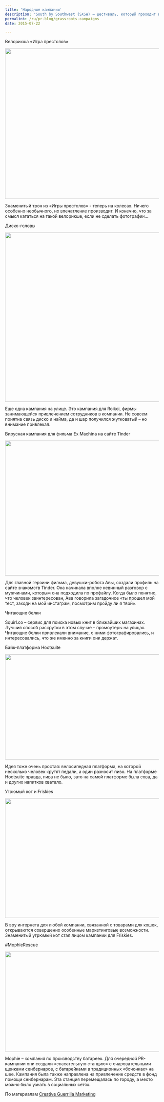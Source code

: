```yaml
---
title: 'Народные кампании'
description: 'South by Southwest (SXSW) – фестиваль, который проходит в Остине, Техас. Вот 10 самых интересных кампаний этого года, представленных на фестивале. Велорикша «Игра престолов»'
permalink: /ru/pr-blog/grassroots-campaigns
date: 2015-07-22

---
```


Велорикша «Игра престолов»

<img src="{{ site.assets }}/upload/Game-of-Thrones-Pedicab.jpg" alt="" class="post__img" width="580" height="491">

Знаменитый трон из «Игры престолов»  - теперь на колесах. Ничего особенно необычного, но впечатление производит. И конечно, что за смысл кататься на такой велорикше, если не сделать фотографии…

Диско-головы

<img src="{{ site.assets }}/upload/roikoi-marketing-sxsw.jpg" alt="" class="post__img" width="580" height="552">

Еще одна кампания на улице. Это кампания для Roikoi, фирмы занимающейся привлечением сотрудников в компании. Не совсем понятна связь диско и найма, да и шар получился жутковатый  – но внимание привлекал.

Вирусная кампания для фильма Ex Machina на сайте Tinder

<img src="{{ site.assets }}/upload/tinder-movie-2-1.jpg" alt="" class="post__img" width="580" height="440">

Для главной героини фильма, девушки-робота Авы, создали профиль на сайте знакомств Tinder. Она начинала вполне невинный разговор с мужчинами, которым она подходила по профайлу. Когда было понятно, что человек заинтересован, Ава говорила загадочное «ты прошел мой тест, заходи на мой инстаграм, посмотрим пройду ли я твой».

Читающие белки

Squirl.co – сервис для поиска новых книг в ближайших магазинах. Лучший способ раскрутки в этом случае – промоутеры на улицах. Читающие белки привлекали внимание, с ними фотографировались, и интересовались, что же именно за книги они держат.

Байк-платформа Hootsuite

<img src="{{ site.assets }}/upload/hootsuite-packed-people-into-a-giant-owl-bike-mobile-to-ride-around-austin-while-drinking-beer.jpg" alt="" class="post__img" width="580" height="343">

Идея тоже очень простая: велосипедная платформа, на которой несколько человек крутят педали, а один разносит пиво. На платформе Hootsuite правда, пива не было, зато на самой платформе была сова, да и других напитков хватало.

Угрюмый кот и Friskies

<img src="{{ site.assets }}/upload/Grumpy-Cat-SXSW-2015.jpg" alt="" class="post__img" width="580" height="390">

В эру интернета для любой компании, связанной с товарами для кошек, открываются совершенно особенные маркетинговые возможности. Знаменитый угрюмый кот стал лицом кампании для Friskies.

#MophieRescue

<img src="{{ site.assets }}/upload/MophieRescue-Dogs-SXSW.jpg" alt="" class="post__img" width="580" height="326">

Mophie – компания по производству батареек. Для  очередной PR-кампании они создали «спасательную станцию» с очаровательными щенками сенбернаров, с батарейками в традиционных «бочонках» на шее. Кампания была также направлена на привлечение средств в фонд помощи сенбернарам. Эта станция перемещалась по городу, а место можно было узнать в социальных сетях.

По материалам <a href="http://www.creativeguerrillamarketing.com/guerrilla-marketing/7-best-grassroots-marketing-campaigns-sxsw-2015/">Creative Guerrilla Marketing</a>

